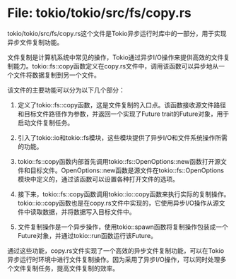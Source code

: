 # File: tokio/tokio/src/fs/copy.rs

tokio/tokio/src/fs/copy.rs这个文件是Tokio异步运行时库中的一部分，用于实现异步文件复制功能。

文件复制是计算机系统中常见的操作，Tokio通过异步I/O操作来提供高效的文件复制能力。tokio::fs::copy函数定义在copy.rs文件中，调用该函数可以异步地从一个文件将数据复制到另一个文件。

该文件的主要功能可以分为以下几个部分：

1. 定义了tokio::fs::copy函数，这是文件复制的入口点。该函数接收源文件路径和目标文件路径作为参数，并返回一个实现了Future trait的Future对象，用于启动文件复制任务。

2. 引入了tokio::io和tokio::fs模块，这些模块提供了异步I/O和文件系统操作所需的功能。

3. tokio::fs::copy函数内部首先调用tokio::fs::OpenOptions::new函数打开源文件和目标文件。OpenOptions::new函数是源文件在tokio::fs::OpenOptions模块中定义的，通过该函数可以设置各种打开文件的选项。

4. 接下来，tokio::fs::copy函数调用tokio::io::copy函数来执行实际的复制操作。tokio::io::copy函数也是在copy.rs文件中实现的，它使用异步I/O操作从源文件中读取数据，并将数据写入目标文件中。

5. 文件复制操作是一个异步操作，使用tokio::spawn函数将复制操作包装成一个Future对象，并通过tokio::run函数运行该Future。

通过这些功能，copy.rs文件实现了一个高效的异步文件复制功能，可以在Tokio异步运行时环境中进行文件复制操作。因为采用了异步I/O操作，可以同时处理多个文件复制任务，提高文件复制的效率。


